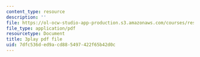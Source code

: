 ```yaml
---
content_type: resource
description: ''
file: https://ol-ocw-studio-app-production.s3.amazonaws.com/courses/res-10-001-making-science-and-engineering-pictures-a-practical-guide-to-presenting-your-work-spring-2016/7dfc536ded9acd885497422f65b42d0c_W18hxFk9lAQ.pdf
file_type: application/pdf
resourcetype: Document
title: 3play pdf file
uid: 7dfc536d-ed9a-cd88-5497-422f65b42d0c
---
```

